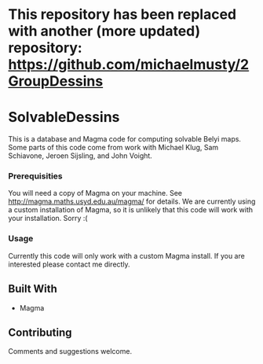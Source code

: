 # This repository has been replaced with another (more updated) repository: https://github.com/michaelmusty/2GroupDessins

# SolvableDessins

This is a database and Magma code for computing solvable Belyi maps.
Some parts of this code come from work with
Michael Klug,
Sam Schiavone,
Jeroen Sijsling,
and
John Voight.

### Prerequisities

You will need a copy of Magma on your machine.
See http://magma.maths.usyd.edu.au/magma/ for details.
We are currently using a custom installation of Magma,
so it is unlikely that this code will work with your installation.
Sorry :(

### Usage

Currently this code will only work with a custom Magma install.
If you are interested please contact me directly.

## Built With

* Magma

## Contributing

Comments and suggestions welcome.
